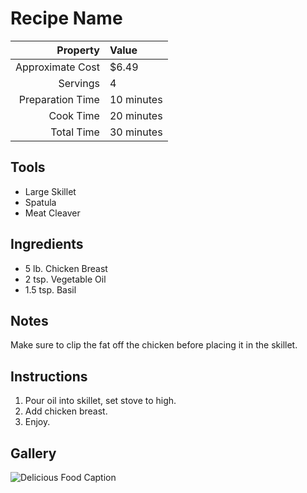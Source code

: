 # Recipe Name
| Property         | Value      |
|-----------------:|:-----------|
| Approximate Cost | $6.49      |
| Servings         | 4          |
| Preparation Time | 10 minutes |
| Cook Time        | 20 minutes |
| Total Time       | 30 minutes |

## Tools
 - Large Skillet
 - Spatula
 - Meat Cleaver

## Ingredients
 - 5 lb. Chicken Breast
 - 2 tsp. Vegetable Oil
 - 1.5 tsp. Basil

## Notes
Make sure to clip the fat off the chicken before placing it in the skillet.

## Instructions
 1. Pour oil into skillet, set stove to high.
 2. Add chicken breast.
 3. Enjoy.

## Gallery
![Delicious Food Caption](https://2.bp.blogspot.com/-K0mQ4GCP8go/TuZfzIvKbWI/AAAAAAAAY1U/IgekD_L0cOM/s1600/Food+HD+Wallpapers+%25283%2529.jpg)
